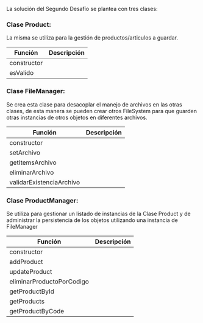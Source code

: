 La solución del Segundo Desafío se plantea con tres clases:

### Clase Product: 

La misma se utiliza para la gestión de productos/articulos a guardar.

| Función | Descripción | 
| --- | --- | 
| constructor | |
| esValido | |

### Clase FileManager: 
Se crea esta clase para desacoplar el manejo de archivos en las otras clases, de esta manera se pueden crear otros FileSystem para que guarden otras instancias de otros objetos en diferentes archivos.

| Función | Descripción | 
| --- | --- | 
| constructor | |
| setArchivo | |
| getItemsArchivo | |
| eliminarArchivo | |
| validarExistenciaArchivo | |

### Clase ProductManager: 
Se utiliza para gestionar un listado de instancias de la Clase Product y de administrar la persistencia de los objetos utilizando una instancia de FileManager

| Función | Descripción | 
| --- | --- | 
| constructor | |
| addProduct | |
| updateProduct | |
| eliminarProductoPorCodigo | |
| getProductById | |
| getProducts | |
| getProductByCode | |

    

    
    
    
    
